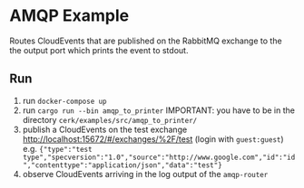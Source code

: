 # AMQP Example

Routes CloudEvents that are published on the RabbitMQ exchange to the the output port which prints the event to stdout.

## Run

1. run `docker-compose up`
2. run `cargo run --bin amqp_to_printer` IMPORTANT: you have to be in the directory `cerk/examples/src/amqp_to_printer/`
3. publish a CloudEvents on the test exchange <http://localhost:15672/#/exchanges/%2F/test> (login with `guest:guest`)
   e.g. `{"type":"test type","specversion":"1.0","source":"http://www.google.com","id":"id","contenttype":"application/json","data":"test"}`
2. observe CloudEvents arriving in the log output of the `amqp-router`
